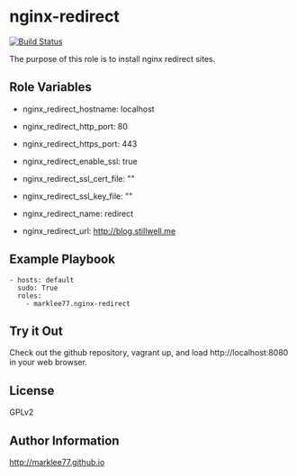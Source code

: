 nginx-redirect
==============

[![Build Status](https://travis-ci.org/marklee77/ansible-role-nginx-redirect.svg?branch=master)](https://travis-ci.org/marklee77/ansible-role-nginx-redirect)

The purpose of this role is to install nginx redirect sites.

Role Variables
--------------

- nginx_redirect_hostname: localhost
- nginx_redirect_http_port: 80
- nginx_redirect_https_port: 443
- nginx_redirect_enable_ssl: true

- nginx_redirect_ssl_cert_file: ""
- nginx_redirect_ssl_key_file: ""

- nginx_redirect_name: redirect
- nginx_redirect_url: http://blog.stillwell.me

Example Playbook
-------------------------

    - hosts: default
      sudo: True
      roles:
        - marklee77.nginx-redirect

Try it Out
---------------------------

Check out the github repository, vagrant up, and load http://localhost:8080 in
your web browser.

License
-------

GPLv2

Author Information
------------------

http://marklee77.github.io

